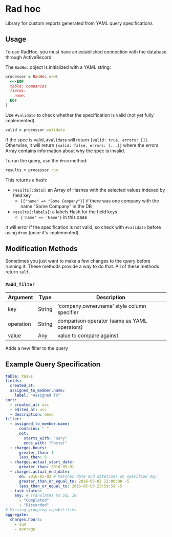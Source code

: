 # Rad hoc
Library for custom reports generated from YAML query specifications

## Usage
To use RadHoc, you must have an established connection with the database through ActiveRecord

The `RadHoc` object is initialized with a YAML string:
```ruby
processor = RadHoc.new(
  <<-EOF
  table: companies
  fields:
    name:
  EOF
)
```

Use `#validate` to check whether the specification is valid (not yet fully implemented):
```ruby
valid = processor.validate
```
If the spec is valid, `#validate` will return `{valid: true, errors: []}`. Otherwise, it will return `{valid: false, errors: [...]}` where the errors Array contains information about why the spec is invalid.

To run the query, use the `#run` method:
```ruby
results = processor.run
```
This returns a hash:
- `results[:data]`: an Array of Hashes with the selected values indexed by field key 
  - `[{"name" => "Some Company"}]` if there was one company with the name "Some Company" in the DB
- `results[:labels]`: a labels Hash for the field keys
  - `{'name' => 'Name'}` in this case

It will error if the specification is not valid, so check with `#validate` before using `#run` (once it's implemented).

## Modification Methods
Sometimes you just want to make a few changes to the query before running it. These methods provide a way to do that. All of these methods return `self`.

### `#add_filter`
| Argument  | Type   | Description                                  |
| --------- | ------ | -------------------------------------------  |
| key       | String | 'company.owner.name' style column specifier  |
| operation | String | comparison operator (same as YAML operators) |
| value     | Any    | value to compare against                     |

Adds a new filter to the query

## Example Query Specification
```yaml
table: tasks
fields:
  created_at:
  assigned_to_member.name:
    label: "Assigned To"
sort:
  - created_at: asc
  - edited_at: asc
  - description: desc
filter:
  - assigned_to_member.name:
      contains: " "
      not:
        starts_with: "Gary"
        ends_with: "Foster"
  - charges.hours:
      greater_than: 1
      less_than: 8
  - charges.actual_start_date:
      greater_than: 2016-05-01
  - charges.actual_end_date:
      on: 2016-05-02 # Matches date and datetimes on specified day
      greater_than_or_equal_to: 2016-05-02 12:00:00 -5
      less_than_or_equal_to: 2016-05-03 23:59:59 -5
  - task_status:
    any: # Translates to SQL IN
      - "Completed"
      - "Discarded"
# Missing grouping capabilities
aggregate:
  charges.hours:
    - sum
    - average
```
